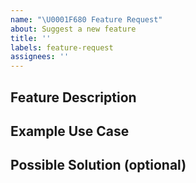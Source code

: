 ```yaml
---
name: "\U0001F680 Feature Request"
about: Suggest a new feature
title: ''
labels: feature-request
assignees: ''
---
```


<!--
  IMPORTANT - Please ensure that your proposal has not already been submitted
  You can check the following links:
    - Github issues: https://github.com/kuzzleio/kuzzle-admin-console/issues?q=is%3Aissue+label%3Afeature-request
    - Kuzzle's Public roadmap: https://trello.com/b/za9vOgRh/kuzzle-public-roadmap
-->

## Feature Description

<!--- Describe the functionality as you would need it -->

## Example Use Case

<!--- Give a concrete case example or this feature would help you develop a better application or solve a problem -->

## Possible Solution (optional)

<!--- Give an example of how you would like to use the feature -->
<!--- You can put a sample Kuzzle query, sample code, etc. -->
